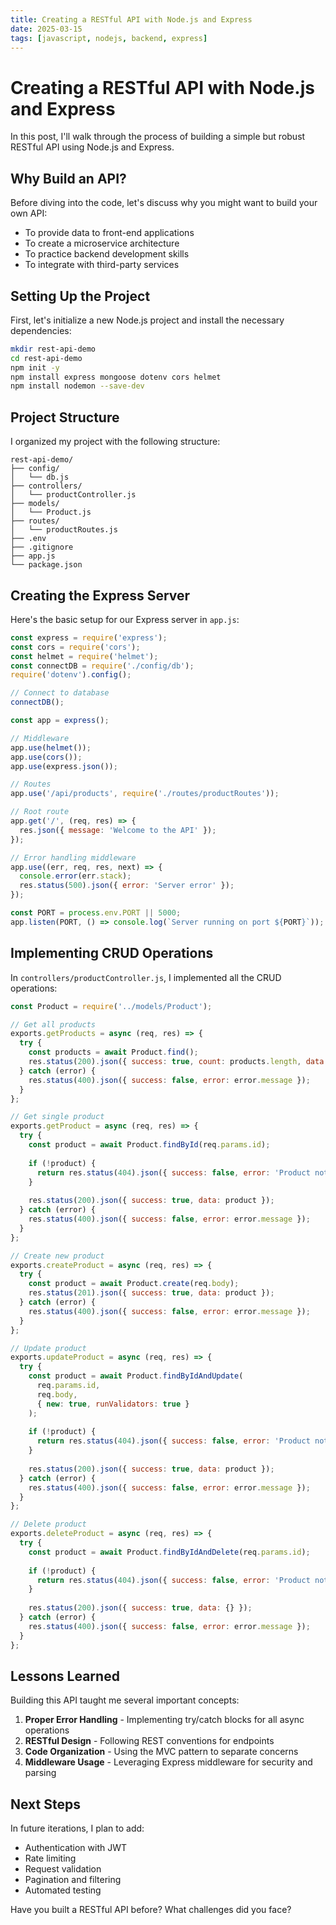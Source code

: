 ```yaml
---
title: Creating a RESTful API with Node.js and Express
date: 2025-03-15
tags: [javascript, nodejs, backend, express]
---
```


# Creating a RESTful API with Node.js and Express

In this post, I'll walk through the process of building a simple but robust RESTful API using Node.js and Express.

## Why Build an API?

Before diving into the code, let's discuss why you might want to build your own API:

- To provide data to front-end applications
- To create a microservice architecture
- To practice backend development skills
- To integrate with third-party services

## Setting Up the Project

First, let's initialize a new Node.js project and install the necessary dependencies:

```bash
mkdir rest-api-demo
cd rest-api-demo
npm init -y
npm install express mongoose dotenv cors helmet
npm install nodemon --save-dev
```

## Project Structure

I organized my project with the following structure:

```
rest-api-demo/
├── config/
│   └── db.js
├── controllers/
│   └── productController.js
├── models/
│   └── Product.js
├── routes/
│   └── productRoutes.js
├── .env
├── .gitignore
├── app.js
└── package.json
```

## Creating the Express Server

Here's the basic setup for our Express server in `app.js`:

```javascript
const express = require('express');
const cors = require('cors');
const helmet = require('helmet');
const connectDB = require('./config/db');
require('dotenv').config();

// Connect to database
connectDB();

const app = express();

// Middleware
app.use(helmet());
app.use(cors());
app.use(express.json());

// Routes
app.use('/api/products', require('./routes/productRoutes'));

// Root route
app.get('/', (req, res) => {
  res.json({ message: 'Welcome to the API' });
});

// Error handling middleware
app.use((err, req, res, next) => {
  console.error(err.stack);
  res.status(500).json({ error: 'Server error' });
});

const PORT = process.env.PORT || 5000;
app.listen(PORT, () => console.log(`Server running on port ${PORT}`));
```

## Implementing CRUD Operations

In `controllers/productController.js`, I implemented all the CRUD operations:

```javascript
const Product = require('../models/Product');

// Get all products
exports.getProducts = async (req, res) => {
  try {
    const products = await Product.find();
    res.status(200).json({ success: true, count: products.length, data: products });
  } catch (error) {
    res.status(400).json({ success: false, error: error.message });
  }
};

// Get single product
exports.getProduct = async (req, res) => {
  try {
    const product = await Product.findById(req.params.id);
    
    if (!product) {
      return res.status(404).json({ success: false, error: 'Product not found' });
    }
    
    res.status(200).json({ success: true, data: product });
  } catch (error) {
    res.status(400).json({ success: false, error: error.message });
  }
};

// Create new product
exports.createProduct = async (req, res) => {
  try {
    const product = await Product.create(req.body);
    res.status(201).json({ success: true, data: product });
  } catch (error) {
    res.status(400).json({ success: false, error: error.message });
  }
};

// Update product
exports.updateProduct = async (req, res) => {
  try {
    const product = await Product.findByIdAndUpdate(
      req.params.id, 
      req.body, 
      { new: true, runValidators: true }
    );
    
    if (!product) {
      return res.status(404).json({ success: false, error: 'Product not found' });
    }
    
    res.status(200).json({ success: true, data: product });
  } catch (error) {
    res.status(400).json({ success: false, error: error.message });
  }
};

// Delete product
exports.deleteProduct = async (req, res) => {
  try {
    const product = await Product.findByIdAndDelete(req.params.id);
    
    if (!product) {
      return res.status(404).json({ success: false, error: 'Product not found' });
    }
    
    res.status(200).json({ success: true, data: {} });
  } catch (error) {
    res.status(400).json({ success: false, error: error.message });
  }
};
```

## Lessons Learned

Building this API taught me several important concepts:

1. **Proper Error Handling** - Implementing try/catch blocks for all async operations
2. **RESTful Design** - Following REST conventions for endpoints
3. **Code Organization** - Using the MVC pattern to separate concerns
4. **Middleware Usage** - Leveraging Express middleware for security and parsing

## Next Steps

In future iterations, I plan to add:

- Authentication with JWT
- Rate limiting
- Request validation
- Pagination and filtering
- Automated testing

Have you built a RESTful API before? What challenges did you face?
